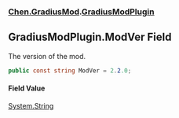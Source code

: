 
### [Chen.GradiusMod](./Chen-GradiusMod 'Chen.GradiusMod').[GradiusModPlugin](./Chen-GradiusMod-GradiusModPlugin 'Chen.GradiusMod.GradiusModPlugin')

## GradiusModPlugin.ModVer Field
The version of the mod.  
```csharp
public const string ModVer = 2.2.0;
```

#### Field Value
[System.String](https://docs.microsoft.com/en-us/dotnet/api/System.String 'System.String')  
